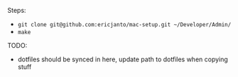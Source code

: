 Steps:
- `git clone git@github.com:ericjanto/mac-setup.git ~/Developer/Admin/`
- `make`

TODO:
- dotfiles should be synced in here, update path to dotfiles when copying stuff